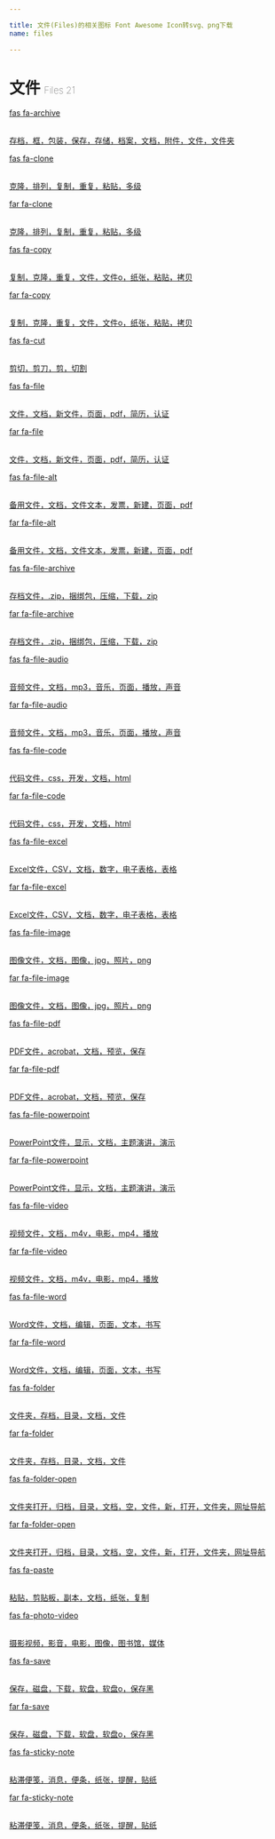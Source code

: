 ```yaml
---

title: 文件(Files)的相关图标 Font Awesome Icon转svg、png下载
name: files

---
```


# 文件  <small style="font-size: 60%;font-weight: 100">Files <span class="badge-secondary badge">21</span> </small>

<search tag="files" :max="0"/>

<div class="icon-list row" id="search-show"><a href="/icon/solid/archive.html" class="icon-item col-6 col-sm-4 col-md-2"><div class="icon-item-inner"><i class="fas fa-archive"></i><p><span>fas fa-archive</span></p> <p><br>存档，框，包装，保存，存储，档案，文档，附件，文件，文件夹</p></div></a><a href="/icon/solid/clone.html" class="icon-item col-6 col-sm-4 col-md-2"><div class="icon-item-inner"><i class="fas fa-clone"></i><p><span>fas fa-clone</span></p> <p><br>克隆，排列，复制，重复，粘贴，多级</p></div></a><a href="/icon/regular/clone.html" class="icon-item col-6 col-sm-4 col-md-2"><div class="icon-item-inner"><i class="far fa-clone"></i><p><span>far fa-clone</span></p> <p><br>克隆，排列，复制，重复，粘贴，多级</p></div></a><a href="/icon/solid/copy.html" class="icon-item col-6 col-sm-4 col-md-2"><div class="icon-item-inner"><i class="fas fa-copy"></i><p><span>fas fa-copy</span></p> <p><br>复制，克隆，重复，文件，文件o，纸张，粘贴，拷贝</p></div></a><a href="/icon/regular/copy.html" class="icon-item col-6 col-sm-4 col-md-2"><div class="icon-item-inner"><i class="far fa-copy"></i><p><span>far fa-copy</span></p> <p><br>复制，克隆，重复，文件，文件o，纸张，粘贴，拷贝</p></div></a><a href="/icon/solid/cut.html" class="icon-item col-6 col-sm-4 col-md-2"><div class="icon-item-inner"><i class="fas fa-cut"></i><p><span>fas fa-cut</span></p> <p><br>剪切，剪刀，剪，切割</p></div></a><a href="/icon/solid/file.html" class="icon-item col-6 col-sm-4 col-md-2"><div class="icon-item-inner"><i class="fas fa-file"></i><p><span>fas fa-file</span></p> <p><br>文件，文档，新文件，页面，pdf，简历，认证</p></div></a><a href="/icon/regular/file.html" class="icon-item col-6 col-sm-4 col-md-2"><div class="icon-item-inner"><i class="far fa-file"></i><p><span>far fa-file</span></p> <p><br>文件，文档，新文件，页面，pdf，简历，认证</p></div></a><a href="/icon/solid/file-alt.html" class="icon-item col-6 col-sm-4 col-md-2"><div class="icon-item-inner"><i class="fas fa-file-alt"></i><p><span>fas fa-file-alt</span></p> <p><br>备用文件，文档，文件文本，发票，新建，页面，pdf</p></div></a><a href="/icon/regular/file-alt.html" class="icon-item col-6 col-sm-4 col-md-2"><div class="icon-item-inner"><i class="far fa-file-alt"></i><p><span>far fa-file-alt</span></p> <p><br>备用文件，文档，文件文本，发票，新建，页面，pdf</p></div></a><a href="/icon/solid/file-archive.html" class="icon-item col-6 col-sm-4 col-md-2"><div class="icon-item-inner"><i class="fas fa-file-archive"></i><p><span>fas fa-file-archive</span></p> <p><br>存档文件，.zip，捆绑包，压缩，下载，zip</p></div></a><a href="/icon/regular/file-archive.html" class="icon-item col-6 col-sm-4 col-md-2"><div class="icon-item-inner"><i class="far fa-file-archive"></i><p><span>far fa-file-archive</span></p> <p><br>存档文件，.zip，捆绑包，压缩，下载，zip</p></div></a><a href="/icon/solid/file-audio.html" class="icon-item col-6 col-sm-4 col-md-2"><div class="icon-item-inner"><i class="fas fa-file-audio"></i><p><span>fas fa-file-audio</span></p> <p><br>音频文件，文档，mp3，音乐，页面，播放，声音</p></div></a><a href="/icon/regular/file-audio.html" class="icon-item col-6 col-sm-4 col-md-2"><div class="icon-item-inner"><i class="far fa-file-audio"></i><p><span>far fa-file-audio</span></p> <p><br>音频文件，文档，mp3，音乐，页面，播放，声音</p></div></a><a href="/icon/solid/file-code.html" class="icon-item col-6 col-sm-4 col-md-2"><div class="icon-item-inner"><i class="fas fa-file-code"></i><p><span>fas fa-file-code</span></p> <p><br>代码文件，css，开发，文档，html</p></div></a><a href="/icon/regular/file-code.html" class="icon-item col-6 col-sm-4 col-md-2"><div class="icon-item-inner"><i class="far fa-file-code"></i><p><span>far fa-file-code</span></p> <p><br>代码文件，css，开发，文档，html</p></div></a><a href="/icon/solid/file-excel.html" class="icon-item col-6 col-sm-4 col-md-2"><div class="icon-item-inner"><i class="fas fa-file-excel"></i><p><span>fas fa-file-excel</span></p> <p><br>Excel文件，CSV，文档，数字，电子表格，表格</p></div></a><a href="/icon/regular/file-excel.html" class="icon-item col-6 col-sm-4 col-md-2"><div class="icon-item-inner"><i class="far fa-file-excel"></i><p><span>far fa-file-excel</span></p> <p><br>Excel文件，CSV，文档，数字，电子表格，表格</p></div></a><a href="/icon/solid/file-image.html" class="icon-item col-6 col-sm-4 col-md-2"><div class="icon-item-inner"><i class="fas fa-file-image"></i><p><span>fas fa-file-image</span></p> <p><br>图像文件，文档，图像，jpg，照片，png</p></div></a><a href="/icon/regular/file-image.html" class="icon-item col-6 col-sm-4 col-md-2"><div class="icon-item-inner"><i class="far fa-file-image"></i><p><span>far fa-file-image</span></p> <p><br>图像文件，文档，图像，jpg，照片，png</p></div></a><a href="/icon/solid/file-pdf.html" class="icon-item col-6 col-sm-4 col-md-2"><div class="icon-item-inner"><i class="fas fa-file-pdf"></i><p><span>fas fa-file-pdf</span></p> <p><br>PDF文件，acrobat，文档，预览，保存</p></div></a><a href="/icon/regular/file-pdf.html" class="icon-item col-6 col-sm-4 col-md-2"><div class="icon-item-inner"><i class="far fa-file-pdf"></i><p><span>far fa-file-pdf</span></p> <p><br>PDF文件，acrobat，文档，预览，保存</p></div></a><a href="/icon/solid/file-powerpoint.html" class="icon-item col-6 col-sm-4 col-md-2"><div class="icon-item-inner"><i class="fas fa-file-powerpoint"></i><p><span>fas fa-file-powerpoint</span></p> <p><br>PowerPoint文件，显示，文档，主题演讲，演示</p></div></a><a href="/icon/regular/file-powerpoint.html" class="icon-item col-6 col-sm-4 col-md-2"><div class="icon-item-inner"><i class="far fa-file-powerpoint"></i><p><span>far fa-file-powerpoint</span></p> <p><br>PowerPoint文件，显示，文档，主题演讲，演示</p></div></a><a href="/icon/solid/file-video.html" class="icon-item col-6 col-sm-4 col-md-2"><div class="icon-item-inner"><i class="fas fa-file-video"></i><p><span>fas fa-file-video</span></p> <p><br>视频文件，文档，m4v，电影，mp4，播放</p></div></a><a href="/icon/regular/file-video.html" class="icon-item col-6 col-sm-4 col-md-2"><div class="icon-item-inner"><i class="far fa-file-video"></i><p><span>far fa-file-video</span></p> <p><br>视频文件，文档，m4v，电影，mp4，播放</p></div></a><a href="/icon/solid/file-word.html" class="icon-item col-6 col-sm-4 col-md-2"><div class="icon-item-inner"><i class="fas fa-file-word"></i><p><span>fas fa-file-word</span></p> <p><br>Word文件，文档，编辑，页面，文本，书写</p></div></a><a href="/icon/regular/file-word.html" class="icon-item col-6 col-sm-4 col-md-2"><div class="icon-item-inner"><i class="far fa-file-word"></i><p><span>far fa-file-word</span></p> <p><br>Word文件，文档，编辑，页面，文本，书写</p></div></a><a href="/icon/solid/folder.html" class="icon-item col-6 col-sm-4 col-md-2"><div class="icon-item-inner"><i class="fas fa-folder"></i><p><span>fas fa-folder</span></p> <p><br>文件夹，存档，目录，文档，文件</p></div></a><a href="/icon/regular/folder.html" class="icon-item col-6 col-sm-4 col-md-2"><div class="icon-item-inner"><i class="far fa-folder"></i><p><span>far fa-folder</span></p> <p><br>文件夹，存档，目录，文档，文件</p></div></a><a href="/icon/solid/folder-open.html" class="icon-item col-6 col-sm-4 col-md-2"><div class="icon-item-inner"><i class="fas fa-folder-open"></i><p><span>fas fa-folder-open</span></p> <p><br>文件夹打开，归档，目录，文档，空，文件，新，打开，文件夹，网址导航</p></div></a><a href="/icon/regular/folder-open.html" class="icon-item col-6 col-sm-4 col-md-2"><div class="icon-item-inner"><i class="far fa-folder-open"></i><p><span>far fa-folder-open</span></p> <p><br>文件夹打开，归档，目录，文档，空，文件，新，打开，文件夹，网址导航</p></div></a><a href="/icon/solid/paste.html" class="icon-item col-6 col-sm-4 col-md-2"><div class="icon-item-inner"><i class="fas fa-paste"></i><p><span>fas fa-paste</span></p> <p><br>粘贴，剪贴板，副本，文档，纸张，复制</p></div></a><a href="/icon/solid/photo-video.html" class="icon-item col-6 col-sm-4 col-md-2"><div class="icon-item-inner"><i class="fas fa-photo-video"></i><p><span>fas fa-photo-video</span></p> <p><br>摄影视频，影音，电影，图像，图书馆，媒体</p></div></a><a href="/icon/solid/save.html" class="icon-item col-6 col-sm-4 col-md-2"><div class="icon-item-inner"><i class="fas fa-save"></i><p><span>fas fa-save</span></p> <p><br>保存，磁盘，下载，软盘，软盘o，保存黑</p></div></a><a href="/icon/regular/save.html" class="icon-item col-6 col-sm-4 col-md-2"><div class="icon-item-inner"><i class="far fa-save"></i><p><span>far fa-save</span></p> <p><br>保存，磁盘，下载，软盘，软盘o，保存黑</p></div></a><a href="/icon/solid/sticky-note.html" class="icon-item col-6 col-sm-4 col-md-2"><div class="icon-item-inner"><i class="fas fa-sticky-note"></i><p><span>fas fa-sticky-note</span></p> <p><br>粘滞便笺，消息，便条，纸张，提醒，贴纸</p></div></a><a href="/icon/regular/sticky-note.html" class="icon-item col-6 col-sm-4 col-md-2"><div class="icon-item-inner"><i class="far fa-sticky-note"></i><p><span>far fa-sticky-note</span></p> <p><br>粘滞便笺，消息，便条，纸张，提醒，贴纸</p></div></a></div>


